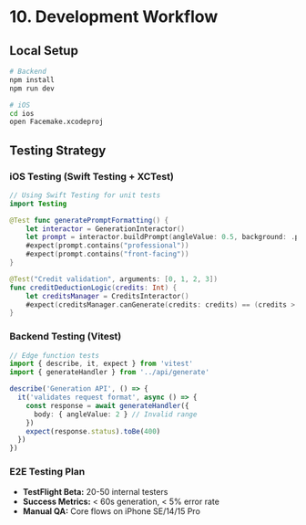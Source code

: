 # 10. Development Workflow

## Local Setup
```bash
# Backend
npm install
npm run dev

# iOS
cd ios
open Facemake.xcodeproj
```

## Testing Strategy

### iOS Testing (Swift Testing + XCTest)
```swift
// Using Swift Testing for unit tests
import Testing

@Test func generatePromptFormatting() {
    let interactor = GenerationInteractor()
    let prompt = interactor.buildPrompt(angleValue: 0.5, background: .professional)
    #expect(prompt.contains("professional"))
    #expect(prompt.contains("front-facing"))
}

@Test("Credit validation", arguments: [0, 1, 2, 3])
func creditDeductionLogic(credits: Int) {
    let creditsManager = CreditsInteractor()
    #expect(creditsManager.canGenerate(credits: credits) == (credits > 0))
}
```

### Backend Testing (Vitest)
```typescript
// Edge function tests
import { describe, it, expect } from 'vitest'
import { generateHandler } from '../api/generate'

describe('Generation API', () => {
  it('validates request format', async () => {
    const response = await generateHandler({
      body: { angleValue: 2 } // Invalid range
    })
    expect(response.status).toBe(400)
  })
})
```

### E2E Testing Plan
- **TestFlight Beta:** 20-50 internal testers
- **Success Metrics:** < 60s generation, < 5% error rate
- **Manual QA:** Core flows on iPhone SE/14/15 Pro
